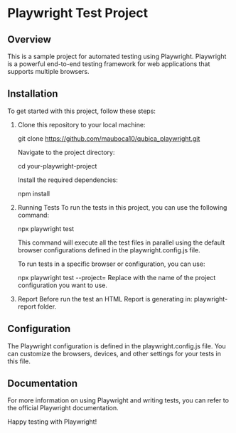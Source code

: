 
# Playwright Test Project

## Overview

This is a sample project for automated testing using Playwright. Playwright is a powerful end-to-end testing framework for web applications that supports multiple browsers.

## Installation

To get started with this project, follow these steps:

1. Clone this repository to your local machine:

   git clone https://github.com/mauboca10/qubica_playwright.git

    Navigate to the project directory:

    cd your-playwright-project

    Install the required dependencies:
    
    npm install

2. Running Tests
    To run the tests in this project, you can use the following command:

    npx playwright test

    This command will execute all the test files in parallel using the default browser configurations defined in the playwright.config.js file.

    To run tests in a specific browser or configuration, you can use:

    npx playwright test --project=<project-name>
    Replace <project-name> with the name of the project configuration you want to use.

3. Report
    Before run the test an HTML Report is generating in: playwright-report folder.

## Configuration
The Playwright configuration is defined in the playwright.config.js file. You can customize the browsers, devices, and other settings for your tests in this file.

## Documentation
For more information on using Playwright and writing tests, you can refer to the official Playwright documentation.


Happy testing with Playwright!



